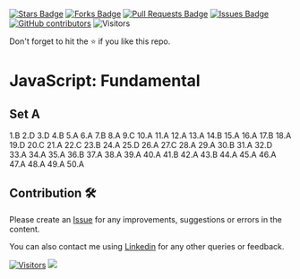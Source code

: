<a href="https://github.com/drshahizan/learn-php/stargazers"><img src="https://img.shields.io/github/stars/drshahizan/learn-php" alt="Stars Badge"/></a>
<a href="https://github.com/drshahizan/learn-php/network/members"><img src="https://img.shields.io/github/forks/drshahizan/learn-php" alt="Forks Badge"/></a>
<a href="https://github.com/drshahizan/learn-php/pulls"><img src="https://img.shields.io/github/issues-pr/drshahizan/learn-php" alt="Pull Requests Badge"/></a>
<a href="https://github.com/drshahizan/learn-php/issues"><img src="https://img.shields.io/github/issues/drshahizan/learn-php" alt="Issues Badge"/></a>
<a href="https://github.com/drshahizan/learn-php/graphs/contributors"><img alt="GitHub contributors" src="https://img.shields.io/github/contributors/drshahizan/learn-php?color=2b9348"></a>
![Visitors](https://api.visitorbadge.io/api/visitors?path=https%3A%2F%2Fgithub.com%2Fdrshahizan%2Flearn-php&labelColor=%23d9e3f0&countColor=%23697689&style=flat)

Don't forget to hit the :star: if you like this repo.

# JavaScript: Fundamental

## Set A
1.B
2.D
3.D
4.B
5.A
6.A
7.B
8.A
9.C
10.A
11.A
12.A
13.A
14.B
15.A
16.A
17.B
18.A
19.D
20.C
21.A
22.C
23.B
24.A
25.D
26.A
27.C
28.A
29.A
30.B
31.A
32.D
33.A
34.A
35.A
36.B
37.A
38.A
39.A
40.A
41.B
42.A
43.B
44.A
45.A
46.A
47.A
48.A
49.A
50.A

## Contribution 🛠️
Please create an [Issue](https://github.com/drshahizan/learn-php/issues) for any improvements, suggestions or errors in the content.

You can also contact me using [Linkedin](https://www.linkedin.com/in/drshahizan/) for any other queries or feedback.

[![Visitors](https://api.visitorbadge.io/api/visitors?path=https%3A%2F%2Fgithub.com%2Fdrshahizan&labelColor=%23697689&countColor=%23555555&style=plastic)](https://visitorbadge.io/status?path=https%3A%2F%2Fgithub.com%2Fdrshahizan)
![](https://hit.yhype.me/github/profile?user_id=81284918)



